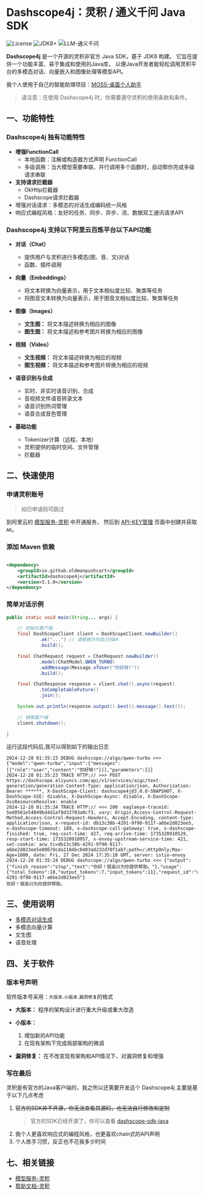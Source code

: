 # Dashscope4j：灵积 / 通义千问 Java SDK

![License](https://img.shields.io/badge/License-Apache_2.0-green.svg)
![JDK8+](https://img.shields.io/badge/JDK-8+-blue.svg)
![LLM-通义千问](https://img.shields.io/badge/LLM-%E9%80%9A%E4%B9%89%E5%8D%83%E9%97%AE-blue.svg)

**Dashscope4j** 是一个开源的灵积非官方 Java SDK，基于 JDK8 构建。 它旨在提供一个功能丰富、易于集成和使用的Java库，
以便Java开发者能轻松调用灵积平台的多模态对话、向量嵌入和图像处理等模型API。

我个人使用于自己的智能助理项目：[MOSS-桌面个人助手](https://github.com/oldmanpushcart/moss)

> 请注意：在使用 Dashscope4j 时，你需要遵守灵积的使用条款和条件。

## 一、功能特性

### Dashscope4j 独有功能特性

- **增强FunctionCall**
  - 本地函数：注解或构造器方式声明 FunctionCall
  - 多级调用：当大模型需要串联、并行调用多个函数时，自动帮你完成多级请求串联
- **支持请求拦截器**
  - OkHttp拦截器
  - Dashscope请求拦截器
- 增强对话请求：多模态的对话生成编码统一风格
- 响应式编程风格：友好的任务、同步、异步、流、数据双工通讯请求API

### Dashscope4j 支持以下阿里云百炼平台以下API功能

- **对话（Chat）**
  - 提供用户与灵积进行多模态(图、音、文)对话
  - 函数、插件调用

- **向量（Embeddings）**
  - 将文本转换为向量表示，用于文本相似度比较、聚类等任务
  - 将图音文本转换为向量表示，用于图音文相似度比较、聚类等任务

- **图像（Images）**
  - **文生图：** 将文本描述转换为相应的图像
  - **图生图：** 将文本描述和参考图片转换为相应的图像

- **视频（Video）**
  - **文生视频：** 将文本描述转换为相应的视频
  - **图生视频：** 将文本描述和参考图片转换为相应的视频

- **语音识别与合成**
  - 实时、非实时语音识别、合成
  - 音视频文件语音转录文本
  - 语音识别热词管理
  - 语音合成音色管理

- **基础功能**
  - Tokenizer计算（远程、本地）
  - 灵积提供的临时空间、文件管理
  - 拦截器

## 二、快速使用

### 申请灵积账号

> 如已申请则可跳过

到阿里云的 [模型服务-灵积](https://dashscope.console.aliyun.com/) 中开通服务，
然后到 [API-KEY管理](https://dashscope.console.aliyun.com/apiKey) 页面中创建并获取`AK`。

### 添加 Maven 依赖

```xml

<dependency>
    <groupId>io.github.oldmanpushcart</groupId>
    <artifactId>dashscope4j</artifactId>
    <version>3.1.0</version>
</dependency>
```

### 简单对话示例

```java
public static void main(String... args) {

    // 初始化客户端
    final DashScopeClient client = DashScopeClient.newBuilder()
            .ak("...") // 请替换为你自己的AK
            .build();

    final ChatRequest request = ChatRequest.newBuilder()
            .model(ChatModel.QWEN_TURBO)
            .addMessage(Message.ofUser("你好呀!"))
            .build();

    final ChatResponse response = client.chat().async(request)
            .toCompletableFuture()
            .join();

    System.out.println(response.output().best().message().text());

    // 销毁客户端
    client.shutdown();

}
```

运行这段代码后,我可以得到如下的输出日志

```
2024-12-28 01:35:23 DEBUG dashscope://algo/qwen-turbo >>> {"model":"qwen-turbo","input":{"messages":[{"role":"user","content":"你好呀!"}]},"parameters":{}}
2024-12-28 01:35:23 TRACE HTTP:// >>> POST https://dashscope.aliyuncs.com/api/v1/services/aigc/text-generation/generation Content-Type: application/json, Authorization: Bearer ******, X-DashScope-Client: dashscope4j@3.0.0-SNAPSHOT, X-DashScope-SSE: disable, X-DashScope-Async: disable, X-DashScope-OssResourceResolve: enable
2024-12-28 01:35:24 TRACE HTTP:// <<< 200  eagleeye-traceid: 5ed0561e54849bd4d1af8d32703a0cf3, vary: Origin,Access-Control-Request-Method,Access-Control-Request-Headers, Accept-Encoding, content-type: application/json, x-request-id: db13c38b-4291-9f90-9117-a6be2d823ee5, x-dashscope-timeout: 180, x-dashscope-call-gateway: true, x-dashscope-finished: true, req-cost-time: 427, req-arrive-time: 1735320910529, resp-start-time: 1735320910957, x-envoy-upstream-service-time: 421, set-cookie: acw_tc=db13c38b-4291-9f90-9117-a6be2d823ee5e00679cda1184bc0403ad232d70f1ab7;path=/;HttpOnly;Max-Age=1800, date: Fri, 27 Dec 2024 17:35:10 GMT, server: istio-envoy
2024-12-28 01:35:24 DEBUG dashscope://algo/qwen-turbo <<< {"output":{"finish_reason":"stop","text":"你好！很高兴为你提供帮助。"},"usage":{"total_tokens":18,"output_tokens":7,"input_tokens":11},"request_id":"db13c38b-4291-9f90-9117-a6be2d823ee5"}
你好！很高兴为你提供帮助。
```

## 三、使用说明

- [多模态对话生成](https://github.com/oldmanpushcart/dashscope4j/wiki/Chat)
- 多模态向量计算
- 文生图
- 语音处理

## 四、关于软件

### 版本号声明

软件版本号采用：`大版本`.`小版本`.`漏洞修复`的格式

- **大版本：** 程序的架构设计进行重大升级或重大改造

- **小版本：**
    1. 增加新的API功能
    2. 在现有架构下完成局部架构的微调

- **漏洞修复：** 在不改变现有架构和API情况下，对漏洞修复和增强

### 写在最后

灵积是有官方的Java客户端的，我之所以还需要开发这个 Dashscope4j 主要是基于以下几点考虑

1. ~~官方的SDK并不开源，你无法查看其源码，也无法自行修改和定制~~
   > 官方的SDK已经开源了，你可以查看 [dashscope-sdk-java](https://github.com/dashscope/dashscope-sdk-java)
2. 我个人更喜欢响应式的编程风格，也更喜欢chain式的API声明
3. 个人练手习惯，反正也不花我多少时间

## 七、相关链接

- [模型服务-灵积](https://dashscope.aliyun.com)
- [帮助文档-灵积](https://help.aliyun.com/zh/dashscope/)
